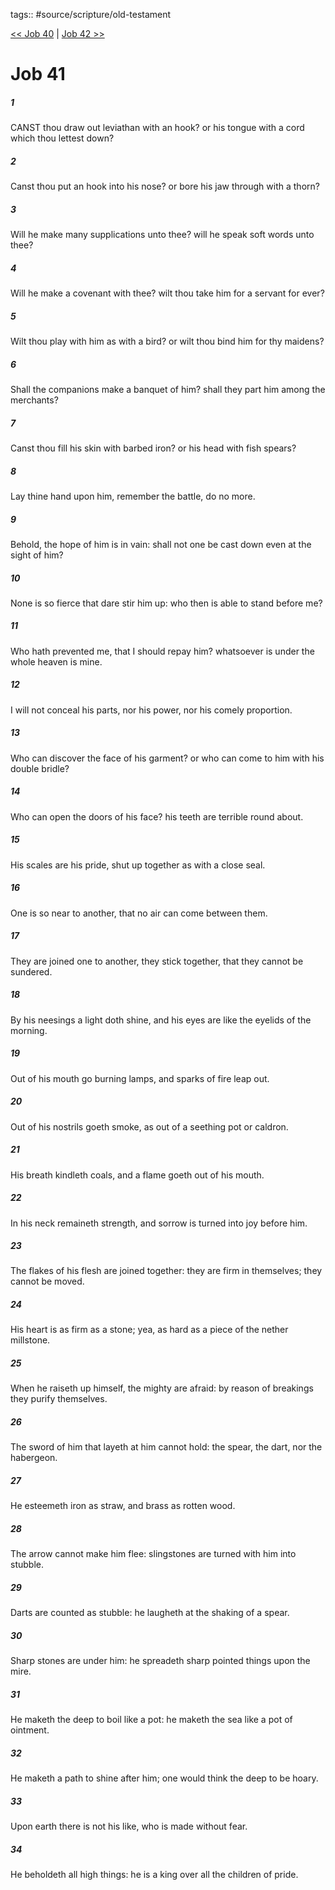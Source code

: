 tags:: #source/scripture/old-testament

[<< Job 40](source/scripture/old-testament/18_Job/Job_40.md) | [Job 42 >>](source/scripture/old-testament/18_Job/Job_42.md)

# Job 41

##### 1

CANST thou draw out leviathan with an hook? or his tongue with a cord which thou lettest down?

##### 2

Canst thou put an hook into his nose? or bore his jaw through with a thorn?

##### 3

Will he make many supplications unto thee? will he speak soft words unto thee?

##### 4

Will he make a covenant with thee? wilt thou take him for a servant for ever?

##### 5

Wilt thou play with him as with a bird? or wilt thou bind him for thy maidens?

##### 6

Shall the companions make a banquet of him? shall they part him among the merchants?

##### 7

Canst thou fill his skin with barbed iron? or his head with fish spears?

##### 8

Lay thine hand upon him, remember the battle, do no more.

##### 9

Behold, the hope of him is in vain: shall not one be cast down even at the sight of him?

##### 10

None is so fierce that dare stir him up: who then is able to stand before me?

##### 11

Who hath prevented me, that I should repay him? whatsoever is under the whole heaven is mine.

##### 12

I will not conceal his parts, nor his power, nor his comely proportion.

##### 13

Who can discover the face of his garment? or who can come to him with his double bridle?

##### 14

Who can open the doors of his face? his teeth are terrible round about.

##### 15

His scales are his pride, shut up together as with a close seal.

##### 16

One is so near to another, that no air can come between them.

##### 17

They are joined one to another, they stick together, that they cannot be sundered.

##### 18

By his neesings a light doth shine, and his eyes are like the eyelids of the morning.

##### 19

Out of his mouth go burning lamps, and sparks of fire leap out.

##### 20

Out of his nostrils goeth smoke, as out of a seething pot or caldron.

##### 21

His breath kindleth coals, and a flame goeth out of his mouth.

##### 22

In his neck remaineth strength, and sorrow is turned into joy before him.

##### 23

The flakes of his flesh are joined together: they are firm in themselves; they cannot be moved.

##### 24

His heart is as firm as a stone; yea, as hard as a piece of the nether millstone.

##### 25

When he raiseth up himself, the mighty are afraid: by reason of breakings they purify themselves.

##### 26

The sword of him that layeth at him cannot hold: the spear, the dart, nor the habergeon.

##### 27

He esteemeth iron as straw, and brass as rotten wood.

##### 28

The arrow cannot make him flee: slingstones are turned with him into stubble.

##### 29

Darts are counted as stubble: he laugheth at the shaking of a spear.

##### 30

Sharp stones are under him: he spreadeth sharp pointed things upon the mire.

##### 31

He maketh the deep to boil like a pot: he maketh the sea like a pot of ointment.

##### 32

He maketh a path to shine after him; one would think the deep to be hoary.

##### 33

Upon earth there is not his like, who is made without fear.

##### 34

He beholdeth all high things: he is a king over all the children of pride.
